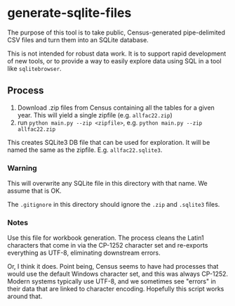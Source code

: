 
# generate-sqlite-files

The purpose of this tool is to take public, Census-generated pipe-delimited CSV files and turn them into an SQLite database. 

This is not intended for robust data work. It is to support rapid development of new tools, or to provide a way to easily explore data using SQL in a tool like `sqlitebrowser`. 

## Process

1. Download .zip files from Census containing all the tables for a given year. This will yield a single zipfile (e.g. `allfac22.zip`)
2. run `python main.py --zip <zipfile>`, e.g. `python main.py --zip allfac22.zip`

This creates SQLite3 DB file that can be used for exploration. It will be named the same as the zipfile. E.g. `allfac22.sqlite3`.

### Warning

This will overwrite any SQLite file in this directory with that name. We assume that is OK. 

The `.gitignore` in this directory should ignore the `.zip` and `.sqlite3` files.

### Notes

Use this file for workbook generation. The process cleans the Latin1 characters that come in via the CP-1252 character set and re-exports everything as UTF-8, eliminating downstream errors.

Or, I think it does. Point being, Census seems to have had processes that would use the default Windows character set, and this was always CP-1252. Modern systems typically use UTF-8, and we sometimes see "errors" in their data that are linked to character encoding. Hopefully this script works around that.

